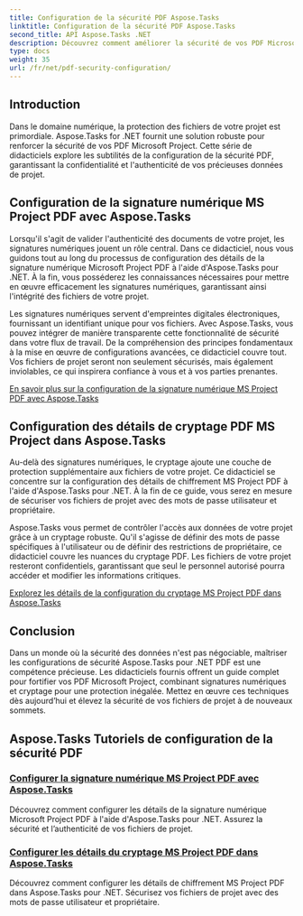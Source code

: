 ```yaml
---
title: Configuration de la sécurité PDF Aspose.Tasks
linktitle: Configuration de la sécurité PDF Aspose.Tasks
second_title: API Aspose.Tasks .NET
description: Découvrez comment améliorer la sécurité de vos PDF Microsoft Project à l'aide d'Aspose.Tasks pour .NET. Apprenez les techniques de signature numérique et de cryptage.
type: docs
weight: 35
url: /fr/net/pdf-security-configuration/
---
```

## Introduction

Dans le domaine numérique, la protection des fichiers de votre projet est primordiale. Aspose.Tasks for .NET fournit une solution robuste pour renforcer la sécurité de vos PDF Microsoft Project. Cette série de didacticiels explore les subtilités de la configuration de la sécurité PDF, garantissant la confidentialité et l'authenticité de vos précieuses données de projet.

## Configuration de la signature numérique MS Project PDF avec Aspose.Tasks

Lorsqu'il s'agit de valider l'authenticité des documents de votre projet, les signatures numériques jouent un rôle central. Dans ce didacticiel, nous vous guidons tout au long du processus de configuration des détails de la signature numérique Microsoft Project PDF à l'aide d'Aspose.Tasks pour .NET. À la fin, vous posséderez les connaissances nécessaires pour mettre en œuvre efficacement les signatures numériques, garantissant ainsi l'intégrité des fichiers de votre projet.

Les signatures numériques servent d'empreintes digitales électroniques, fournissant un identifiant unique pour vos fichiers. Avec Aspose.Tasks, vous pouvez intégrer de manière transparente cette fonctionnalité de sécurité dans votre flux de travail. De la compréhension des principes fondamentaux à la mise en œuvre de configurations avancées, ce didacticiel couvre tout. Vos fichiers de projet seront non seulement sécurisés, mais également inviolables, ce qui inspirera confiance à vous et à vos parties prenantes.

[En savoir plus sur la configuration de la signature numérique MS Project PDF avec Aspose.Tasks](./pdf-digital-signature-details/)

## Configuration des détails de cryptage PDF MS Project dans Aspose.Tasks

Au-delà des signatures numériques, le cryptage ajoute une couche de protection supplémentaire aux fichiers de votre projet. Ce didacticiel se concentre sur la configuration des détails de chiffrement MS Project PDF à l'aide d'Aspose.Tasks pour .NET. À la fin de ce guide, vous serez en mesure de sécuriser vos fichiers de projet avec des mots de passe utilisateur et propriétaire.

Aspose.Tasks vous permet de contrôler l'accès aux données de votre projet grâce à un cryptage robuste. Qu'il s'agisse de définir des mots de passe spécifiques à l'utilisateur ou de définir des restrictions de propriétaire, ce didacticiel couvre les nuances du cryptage PDF. Les fichiers de votre projet resteront confidentiels, garantissant que seul le personnel autorisé pourra accéder et modifier les informations critiques.

[Explorez les détails de la configuration du cryptage MS Project PDF dans Aspose.Tasks](./pdf-encryption-details/)

## Conclusion

Dans un monde où la sécurité des données n'est pas négociable, maîtriser les configurations de sécurité Aspose.Tasks pour .NET PDF est une compétence précieuse. Les didacticiels fournis offrent un guide complet pour fortifier vos PDF Microsoft Project, combinant signatures numériques et cryptage pour une protection inégalée. Mettez en œuvre ces techniques dès aujourd’hui et élevez la sécurité de vos fichiers de projet à de nouveaux sommets.

## Aspose.Tasks Tutoriels de configuration de la sécurité PDF
### [Configurer la signature numérique MS Project PDF avec Aspose.Tasks](./pdf-digital-signature-details/)
Découvrez comment configurer les détails de la signature numérique Microsoft Project PDF à l'aide d'Aspose.Tasks pour .NET. Assurez la sécurité et l’authenticité de vos fichiers de projet.
### [Configurer les détails du cryptage MS Project PDF dans Aspose.Tasks](./pdf-encryption-details/)
Découvrez comment configurer les détails de chiffrement MS Project PDF dans Aspose.Tasks pour .NET. Sécurisez vos fichiers de projet avec des mots de passe utilisateur et propriétaire.